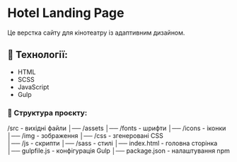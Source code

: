 # Hotel Landing Page

Це верстка сайту для кінотеатру із адаптивним дизайном.

## 🚀 Технології:

- HTML
- SCSS
- JavaScript
- Gulp

### 📂 Структура проєкту:

/src - вихідні файли
    │── /assets
        │── /fonts - шрифти
        │── /icons - іконки
        │── /img - зображення
    │── /css - згенеровані CSS       
    │── /js - скрипти
    │── /sass - стилі 
    │── index.html - головна сторінка
│── gulpfile.js - конфігурація Gulp
│── package.json - налаштування npm
